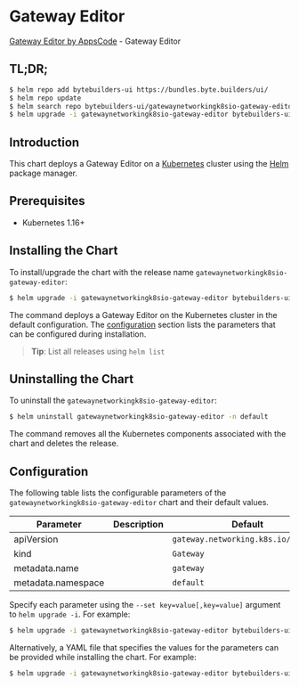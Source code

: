 # Gateway Editor

[Gateway Editor by AppsCode](https://byte.builders) - Gateway Editor

## TL;DR;

```bash
$ helm repo add bytebuilders-ui https://bundles.byte.builders/ui/
$ helm repo update
$ helm search repo bytebuilders-ui/gatewaynetworkingk8sio-gateway-editor --version=v0.4.17
$ helm upgrade -i gatewaynetworkingk8sio-gateway-editor bytebuilders-ui/gatewaynetworkingk8sio-gateway-editor -n default --create-namespace --version=v0.4.17
```

## Introduction

This chart deploys a Gateway Editor on a [Kubernetes](http://kubernetes.io) cluster using the [Helm](https://helm.sh) package manager.

## Prerequisites

- Kubernetes 1.16+

## Installing the Chart

To install/upgrade the chart with the release name `gatewaynetworkingk8sio-gateway-editor`:

```bash
$ helm upgrade -i gatewaynetworkingk8sio-gateway-editor bytebuilders-ui/gatewaynetworkingk8sio-gateway-editor -n default --create-namespace --version=v0.4.17
```

The command deploys a Gateway Editor on the Kubernetes cluster in the default configuration. The [configuration](#configuration) section lists the parameters that can be configured during installation.

> **Tip**: List all releases using `helm list`

## Uninstalling the Chart

To uninstall the `gatewaynetworkingk8sio-gateway-editor`:

```bash
$ helm uninstall gatewaynetworkingk8sio-gateway-editor -n default
```

The command removes all the Kubernetes components associated with the chart and deletes the release.

## Configuration

The following table lists the configurable parameters of the `gatewaynetworkingk8sio-gateway-editor` chart and their default values.

|     Parameter      | Description |                    Default                     |
|--------------------|-------------|------------------------------------------------|
| apiVersion         |             | <code>gateway.networking.k8s.io/v1beta1</code> |
| kind               |             | <code>Gateway</code>                           |
| metadata.name      |             | <code>gateway</code>                           |
| metadata.namespace |             | <code>default</code>                           |


Specify each parameter using the `--set key=value[,key=value]` argument to `helm upgrade -i`. For example:

```bash
$ helm upgrade -i gatewaynetworkingk8sio-gateway-editor bytebuilders-ui/gatewaynetworkingk8sio-gateway-editor -n default --create-namespace --version=v0.4.17 --set apiVersion=gateway.networking.k8s.io/v1beta1
```

Alternatively, a YAML file that specifies the values for the parameters can be provided while
installing the chart. For example:

```bash
$ helm upgrade -i gatewaynetworkingk8sio-gateway-editor bytebuilders-ui/gatewaynetworkingk8sio-gateway-editor -n default --create-namespace --version=v0.4.17 --values values.yaml
```
